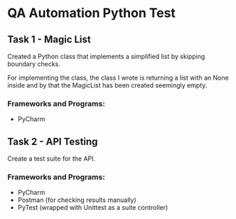 # QA Automation Python Test

## Task 1 - Magic List
Created a Python class that implements a simplified list by skipping boundary checks.

For implementing the class, the class I wrote is returning a list with an None inside and by that the MagicList has been created seemingly empty.

### Frameworks and Programs:
* PyCharm

## Task 2 - API Testing
Create a test suite for the API.

### Frameworks and Programs:
* PyCharm
* Postman (for checking results manually)
* PyTest (wrapped with Unittest as a suite controller)
